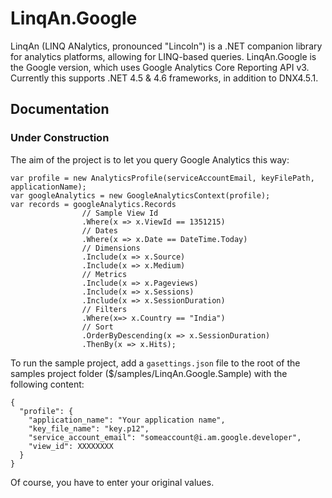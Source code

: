# LinqAn.Google
LinqAn (LINQ ANalytics, pronounced "Lincoln") is a .NET companion library for analytics platforms,
allowing for LINQ-based queries. LinqAn.Google is the Google version, which uses Google Analytics
Core Reporting API v3. Currently this supports .NET 4.5 & 4.6 frameworks, in addition to DNX4.5.1.


## Documentation
### Under Construction
The aim of the project is to let you query Google Analytics this way:

```
var profile = new AnalyticsProfile(serviceAccountEmail, keyFilePath, applicationName);
var googleAnalytics = new GoogleAnalyticsContext(profile);
var records = googleAnalytics.Records
                // Sample View Id
                .Where(x => x.ViewId == 1351215)
                // Dates
                .Where(x => x.Date == DateTime.Today)
                // Dimensions
                .Include(x => x.Source)
                .Include(x => x.Medium)
                // Metrics
                .Include(x => x.Pageviews)
                .Include(x => x.Sessions)
                .Include(x => x.SessionDuration)
                // Filters
                .Where(x=> x.Country == "India")
                // Sort
                .OrderByDescending(x => x.SessionDuration)
                .ThenBy(x => x.Hits);
```

To run the sample project,
add a `gasettings.json` file to the root of the samples project folder
($/samples/LinqAn.Google.Sample) with the following content:
```
{
  "profile": {
    "application_name": "Your application name",
    "key_file_name": "key.p12",
    "service_account_email": "someaccount@i.am.google.developer",
    "view_id": XXXXXXXX
  }
}
```
Of course, you have to enter your original values.